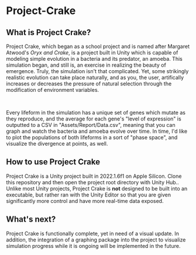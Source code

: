# Project-Crake

## What is Project Crake?

Project Crake, which began as a school project and is named after Margaret Atwood's _Oryx and Crake_, is a project built in Unity which is capable of modeling simple evolution in a bacteria and its predator, an amoeba. This simulation began, and still is, an exercise in realizing the beauty of emergence. Truly, the simulation isn't that complicated. Yet, some strikingly realistic evolution can take place naturally, and as you, the user, artifically increases or decreases the pressure of natural selection through the modification of environment variables.  

<br>

Every lifeform in the simulation has a unique set of genes which mutate as they reproduce, and the average for each gene's "level of expression" is outputted to a CSV in "Assets/Report/Data.csv", meaning that you can graph and watch the bacteria and amoeba evolve over time. In time, I'd like to plot the populations of both lifeforms in a sort of "phase space", and visualize the divergence at points, as well. 


## How to use Project Crake

Project Crake is a Unity project built in 2022.1.6f1 on Apple Silicon. Clone this repository and then open the project root directory with Unity Hub.. Unlike most Unity projects, Project Crake is **not** designed to be built into an executable, but rather ran with the Unity Editor so that you are given significantly more control and have more real-time data exposed. 

## What's next?

Project Crake is functionally complete, yet in need of a visual update. In addition, the integration of a graphing package into the project to visualize simulation progress while it is ongoing will be implemented in the future.

